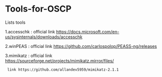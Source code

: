# Tools-for-OSCP
Lists tools


1.accesschk : official link https://docs.microsoft.com/en-us/sysinternals/downloads/accesschk


2.winPEAS : official link https://github.com/carlospolop/PEASS-ng/releases

3.mimikatz : official link https://sourceforge.net/projects/mimikatz.mirror/files/

     link https://github.com/allandev5959/mimikatz-2.1.1
